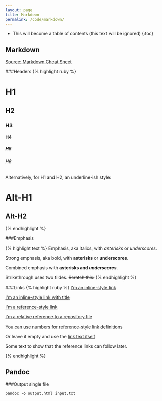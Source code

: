 ```yaml
---
layout: page
title: Markdown
permalink: /code/markdown/
---
```


* This will become a table of contents (this text will be ignored)
{:toc}

Markdown
----------

[Source: Markdown Cheat Sheet](https://github.com/adam-p/markdown-here/wiki/Markdown-Cheatsheet)

###Headers
{% highlight ruby %}
# H1
## H2
### H3
#### H4
##### H5
###### H6

Alternatively, for H1 and H2, an underline-ish style:

Alt-H1
======

Alt-H2
------
{% endhighlight %}


###Emphasis  

{% highlight text %}
Emphasis, aka italics, with *asterisks* or _underscores_.

Strong emphasis, aka bold, with **asterisks** or __underscores__.

Combined emphasis with **asterisks and _underscores_**.

Strikethrough uses two tildes. ~~Scratch this.~~
{% endhighlight %}

###Links
{% highlight ruby %}
[I'm an inline-style link](https://www.google.com)

[I'm an inline-style link with title](https://www.google.com "Google's Homepage")

[I'm a reference-style link][Arbitrary case-insensitive reference text]

[I'm a relative reference to a repository file](../blob/master/LICENSE)

[You can use numbers for reference-style link definitions][1]

Or leave it empty and use the [link text itself]

Some text to show that the reference links can follow later.

[arbitrary case-insensitive reference text]: https://www.mozilla.org
[1]: http://slashdot.org
[link text itself]: http://www.reddit.com
{% endhighlight %}

Pandoc
-----------

###Output single file

`pandoc -o output.html input.txt`